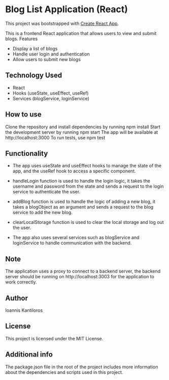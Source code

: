 # Blog List Application (React)

This project was bootstrapped with [Create React App](https://github.com/facebook/create-react-app).


This is a frontend React application that allows users to view and submit blogs.
Features

- Display a list of blogs
- Handle user login and authentication
- Allow users to submit new blogs

## Technology Used

- React
- Hooks (useState, useEffect, useRef)
- Services (blogService, loginService)

## How to use

Clone the repository and install dependencies by running npm install
Start the development server by running npm start
The app will be available at http://localhost:3000
To run tests, use npm test

## Functionality

- The app uses useState and useEffect hooks to manage the state of the app, and the useRef hook to access a specific component.

- handleLogin function is used to handle the login logic, it takes the username and password from the state and sends a request to the login service to authenticate the user.

- addBlog function is used to handle the logic of adding a new blog, it takes a blogObject as an argument and sends a request to the blog service to add the new blog.

- clearLocalStorage function is used to clear the local storage and log out the user.

- The app also uses several services such as blogService and loginService to handle communication with the backend.

## Note

The application uses a proxy to connect to a backend server, the backend server should be running on http://localhost:3003 for the application to work correctly.

## Author

Ioannis Kantiloros
## License

This project is licensed under the MIT License.


## Additional info

The package.json file in the root of the project includes more information about the dependencies and scripts used in this project.
